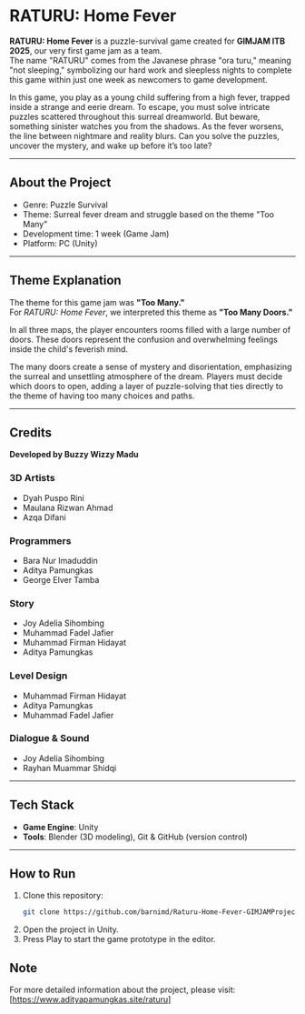 # RATURU: Home Fever

**RATURU: Home Fever** is a puzzle-survival game created for **GIMJAM ITB 2025**, our very first game jam as a team.  
The name "RATURU" comes from the Javanese phrase "ora turu," meaning "not sleeping," symbolizing our hard work and sleepless nights to complete this game within just one week as newcomers to game development.

In this game, you play as a young child suffering from a high fever, trapped inside a strange and eerie dream. To escape, you must solve intricate puzzles scattered throughout this surreal dreamworld. But beware, something sinister watches you from the shadows. As the fever worsens, the line between nightmare and reality blurs. Can you solve the puzzles, uncover the mystery, and wake up before it’s too late?

---

## About the Project  
- Genre: Puzzle Survival  
- Theme: Surreal fever dream and struggle based on the theme "Too Many"  
- Development time: 1 week (Game Jam)  
- Platform: PC (Unity)  

---

## Theme Explanation

The theme for this game jam was **"Too Many."**  
For *RATURU: Home Fever*, we interpreted this theme as **"Too Many Doors."**  

In all three maps, the player encounters rooms filled with a large number of doors. These doors represent the confusion and overwhelming feelings inside the child's feverish mind.  

The many doors create a sense of mystery and disorientation, emphasizing the surreal and unsettling atmosphere of the dream. Players must decide which doors to open, adding a layer of puzzle-solving that ties directly to the theme of having too many choices and paths.

---

## Credits  

**Developed by Buzzy Wizzy Madu**

### 3D Artists  
- Dyah Puspo Rini  
- Maulana Rizwan Ahmad  
- Azqa Difani  

### Programmers  
- Bara Nur Imaduddin  
- Aditya Pamungkas  
- George Elver Tamba  

### Story  
- Joy Adelia Sihombing  
- Muhammad Fadel Jafier  
- Muhammad Firman Hidayat  
- Aditya Pamungkas  

### Level Design  
- Muhammad Firman Hidayat  
- Aditya Pamungkas  
- Muhammad Fadel Jafier  

### Dialogue & Sound  
- Joy Adelia Sihombing  
- Rayhan Muammar Shidqi  

---

## Tech Stack  
- **Game Engine**: Unity  
- **Tools**: Blender (3D modeling), Git & GitHub (version control)  

---

## How to Run  
1. Clone this repository:  
   ```bash
   git clone https://github.com/barnimd/Raturu-Home-Fever-GIMJAMProject-.git
2. Open the project in Unity.
3. Press Play to start the game prototype in the editor.

## Note

For more detailed information about the project, please visit:  
[https://www.adityapamungkas.site/raturu]

